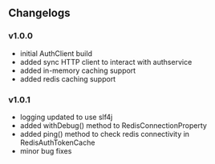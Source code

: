 ## Changelogs

### v1.0.0

- initial AuthClient build
- added sync HTTP client to interact with authservice
- added in-memory caching support
- added redis caching support

### v1.0.1

- logging updated to use slf4j
- added withDebug() method to RedisConnectionProperty
- added ping() method to check redis connectivity in RedisAuthTokenCache
- minor bug fixes